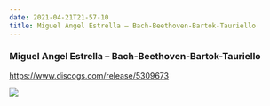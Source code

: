 ```yaml
---
date: 2021-04-21T21-57-10
title: Miguel Angel Estrella – Bach-Beethoven-Bartok-Tauriello
---
```

### Miguel Angel Estrella – Bach-Beethoven-Bartok-Tauriello
https://www.discogs.com/release/5309673

![](dayone-moment://8FDA88D15B40439E9C0EB8ED6528E8F2)
